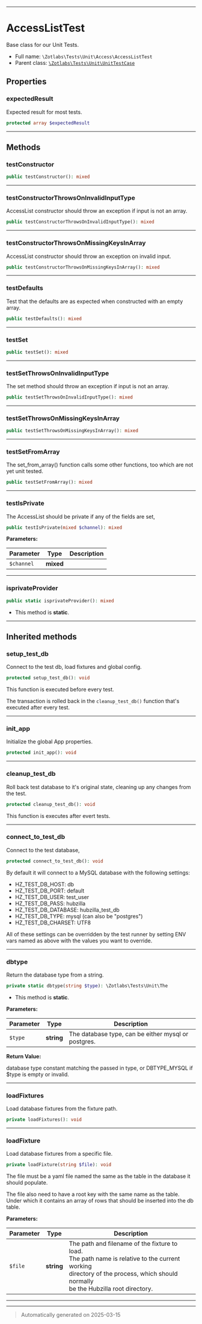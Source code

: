 ***

# AccessListTest

Base class for our Unit Tests.



* Full name: `\Zotlabs\Tests\Unit\Access\AccessListTest`
* Parent class: [`\Zotlabs\Tests\Unit\UnitTestCase`](../UnitTestCase.md)



## Properties


### expectedResult

Expected result for most tests.

```php
protected array $expectedResult
```






***

## Methods


### testConstructor



```php
public testConstructor(): mixed
```












***

### testConstructorThrowsOnInvalidInputType

AccessList constructor should throw an exception if input is not
an array.

```php
public testConstructorThrowsOnInvalidInputType(): mixed
```












***

### testConstructorThrowsOnMissingKeysInArray

AccessList constructor should throw an exception on
invalid input.

```php
public testConstructorThrowsOnMissingKeysInArray(): mixed
```












***

### testDefaults

Test that the defaults are as expected when constructed with
an empty array.

```php
public testDefaults(): mixed
```












***

### testSet



```php
public testSet(): mixed
```












***

### testSetThrowsOnInvalidInputType

The set method should throw an exception if input is not an array.

```php
public testSetThrowsOnInvalidInputType(): mixed
```












***

### testSetThrowsOnMissingKeysInArray



```php
public testSetThrowsOnMissingKeysInArray(): mixed
```












***

### testSetFromArray

The set_from_array() function calls some other functions, too which are
not yet unit tested.

```php
public testSetFromArray(): mixed
```












***

### testIsPrivate

The AccessList should be private if any of the fields are set,

```php
public testIsPrivate(mixed $channel): mixed
```








**Parameters:**

| Parameter | Type | Description |
|-----------|------|-------------|
| `$channel` | **mixed** |  |





***

### isprivateProvider



```php
public static isprivateProvider(): mixed
```



* This method is **static**.








***


## Inherited methods


### setup_test_db

Connect to the test db, load fixtures and global config.

```php
protected setup_test_db(): void
```

This function is executed before every test.

The transaction is rolled back in the `cleanup_test_db()` function
that's executed after every test.










***

### init_app

Initialize the global App properties.

```php
protected init_app(): void
```












***

### cleanup_test_db

Roll back test database to it's original state, cleaning up
any changes from the test.

```php
protected cleanup_test_db(): void
```

This function is executes after evert tests.










***

### connect_to_test_db

Connect to the test database,

```php
protected connect_to_test_db(): void
```

By default it will connect to a MySQL database with the following settings:

  - HZ_TEST_DB_HOST: db
  - HZ_TEST_DB_PORT: default
  - HZ_TEST_DB_USER: test_user
  - HZ_TEST_DB_PASS: hubzilla
  - HZ_TEST_DB_DATABASE: hubzilla_test_db
  - HZ_TEST_DB_TYPE: mysql (can also be "postgres")
  - HZ_TEST_DB_CHARSET: UTF8

All of these settings can be overridden by the test runner by setting ENV vars
named as above with the values you want to override.










***

### dbtype

Return the database type from a string.

```php
private static dbtype(string $type): \Zotlabs\Tests\Unit\The
```



* This method is **static**.




**Parameters:**

| Parameter | Type | Description |
|-----------|------|-------------|
| `$type` | **string** | The database type, can be either mysql or postgres. |


**Return Value:**

database type constant matching the passed in type, or DBTYPE_MYSQL
if $type is empty or invalid.




***

### loadFixtures

Load database fixtures from the fixture path.

```php
private loadFixtures(): void
```












***

### loadFixture

Load database fixtures from a specific file.

```php
private loadFixture(string $file): void
```

The file must be a yaml file named the same as the table in the database
it should populate.

The file also need to have a root key with the same name as the table.
Under which it contains an array of rows that should be inserted into
the db table.






**Parameters:**

| Parameter | Type | Description |
|-----------|------|-------------|
| `$file` | **string** | The path and filename of the fixture to load.<br />The path name is relative to the current working<br />directory of the process, which should normally<br />be the Hubzilla root directory. |





***


***
> Automatically generated on 2025-03-15
